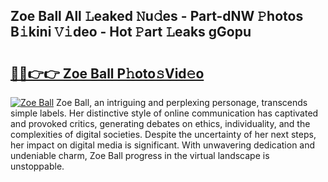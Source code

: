 ## Zoe Ball All 𝙻eaked 𝙽u𝚍es - Part-dNW 𝙿hotos B𝚒kini 𝚅𝚒deo - Hot 𝙿art 𝙻eaks gGopu

# <h2><a href="http://ld7f8o.urlbe.top/?page=Zoe+Ball">🔗🔗👉👉 Zoe Ball P𝚑oto𝚜Vid𝚎o</a></h2>

[![Zoe Ball](https://i.imgur.com/eBuTRDB.gif)](http://ld7f8o.urlbe.top/?page=Zoe+Ball)
Zoe Ball, an intriguing and perplexing personage, transcends simple labels. Her distinctive style of online communication has captivated and provoked critics, generating debates on ethics, individuality, and the complexities of digital societies. Despite the uncertainty of her next steps, her impact on digital media is significant. With unwavering dedication and undeniable charm, Zoe Ball progress in the virtual landscape is unstoppable.

